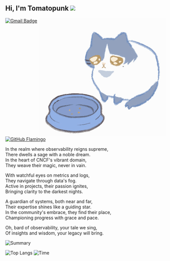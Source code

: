 <h2> Hi, I'm Tomatopunk <img src="https://media.giphy.com/media/mGcNjsfWAjY5AEZNw6/giphy.gif" width="50"></h2>
<img align='right' src="https://github.com/tomatopunk/tomatopunk/blob/8955a47d79b297fd34cdc89b89e4e1a2020d2cdf/Bocchi%20za%20Rock%20%E3%81%8A%E3%81%AA%E3%81%8B%E3%81%99%E3%81%84%E3%81%9F%E3%81%AB%E3%82%83%E3%82%93.gif" width="400">

<!-- <p><em>Software Enginner at  -->
<!--             <a href="https://www.alibaba.com">Alibaba</a> -->
<!--             <img src="https://media.giphy.com/media/WUlplcMpOCEmTGBtBW/giphy.gif" width="30"> -->
<!--     </em></p> -->

[![Gmail Badge](https://img.shields.io/badge/-mail-c14438?style=for-the-badge&logo=maildotru&logoColor=ffffff)](mailto:avo.letters@outlook.com)
[![GitHub Flamingo](https://img.shields.io/github/followers/tomatopunk?logo=github&style=for-the-badge)](https://github.com/tomatopunk)

In the realm where observability reigns supreme,  
There dwells a sage with a noble dream.  
In the heart of CNCF's vibrant domain,  
They weave their magic, never in vain.

With watchful eyes on metrics and logs,  
They navigate through data's fog.  
Active in projects, their passion ignites,  
Bringing clarity to the darkest nights.

A guardian of systems, both near and far,  
Their expertise shines like a guiding star.  
In the community's embrace, they find their place,  
Championing progress with grace and pace.

Oh, bard of observability, your tale we sing,  
Of insights and wisdom, your legacy will bring.

![Summary](http://github-profile-summary-cards.vercel.app/api/cards/profile-details?username=tomatopunk&theme=vue)


![Top Langs](http://github-profile-summary-cards.vercel.app/api/cards/repos-per-language?username=tomatopunk&theme=vue)
![Time](http://github-profile-summary-cards.vercel.app/api/cards/productive-time?username=tomatopunk&theme=vue&utcOffset=8)

